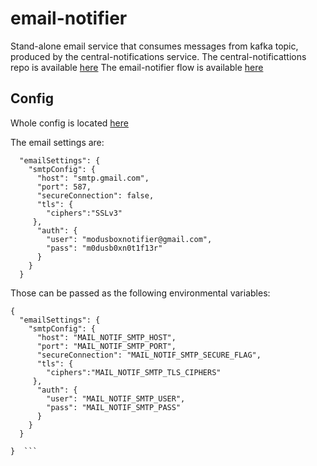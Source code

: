 # email-notifier
Stand-alone email service that consumes messages from kafka topic, produced by the central-notifications service.
The central-notificattions repo is available [here](https://github.com/mojaloop/central-notifications/tree/develop)
The email-notifier flow is available [here](https://github.com/mojaloop/central-notifications/tree/develop#Notifierflowseparateservice)

## Config

Whole config is located [here](config/default.json)

The email settings are: 

```
  "emailSettings": {
    "smtpConfig": {
      "host": "smtp.gmail.com",
      "port": 587,
      "secureConnection": false,
      "tls": {
        "ciphers":"SSLv3"
     },
      "auth": {
        "user": "modusboxnotifier@gmail.com",
        "pass": "m0dusb0xn0t1f13r"
      }
    }
  }
```

Those can be passed as the following environmental variables: 

```
{
  "emailSettings": {
    "smtpConfig": {
      "host": "MAIL_NOTIF_SMTP_HOST",
      "port": "MAIL_NOTIF_SMTP_PORT",
      "secureConnection": "MAIL_NOTIF_SMTP_SECURE_FLAG",
      "tls": {
        "ciphers":"MAIL_NOTIF_SMTP_TLS_CIPHERS"
     },
      "auth": {
        "user": "MAIL_NOTIF_SMTP_USER",
        "pass": "MAIL_NOTIF_SMTP_PASS"
      }
    }
  }

}  ```
